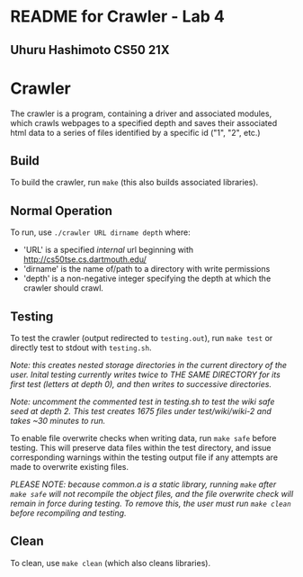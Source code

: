 # README for Crawler - Lab 4
## Uhuru Hashimoto CS50 21X

# Crawler
The crawler is a program, containing a driver and associated modules, which crawls webpages to a specified depth and saves their associated html data to a series of files identified by a specific id ("1", "2", etc.)

## Build
To build the crawler, run `make` (this also builds associated libraries).

## Normal Operation
To run, use `./crawler URL dirname depth` where:
-   'URL' is a specified *internal* url beginning with http://cs50tse.cs.dartmouth.edu/
-   'dirname' is the name of/path to a directory with write permissions
-   'depth' is a non-negative integer specifying the depth at which the crawler
    should crawl.

## Testing
To test the crawler (output redirected to `testing.out`), run `make test` or directly test to stdout with `testing.sh`. 

*Note: this creates nested storage directories in the current directory of the user. Inital testing currently writes twice to THE SAME DIRECTORY for its first test (letters at depth 0), and then writes to successive directories.*

*Note: uncomment the commented test in testing.sh to test the wiki safe seed at depth 2. This test creates 1675 files under test/wiki/wiki-2 and takes ~30 minutes to run.*

To enable file overwrite checks when writing data, run `make safe` before testing. This will preserve data files within the test directory, and issue corresponding warnings within the testing output file if any attempts are made to overwrite existing files. 

*PLEASE NOTE: because common.a is a static library, running `make` after `make safe` will not recompile the object files, and the file overwrite check will remain in force during testing. To remove this, the user must run `make clean` before recompiling and testing.*

## Clean
To clean, use `make clean` (which also cleans libraries). 